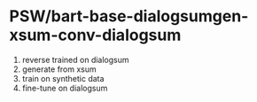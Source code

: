 # **PSW/bart-base-dialogsumgen-xsum-conv-dialogsum**

1. reverse trained on dialogsum
2. generate from xsum
3. train on synthetic data
4. fine-tune on dialogsum
